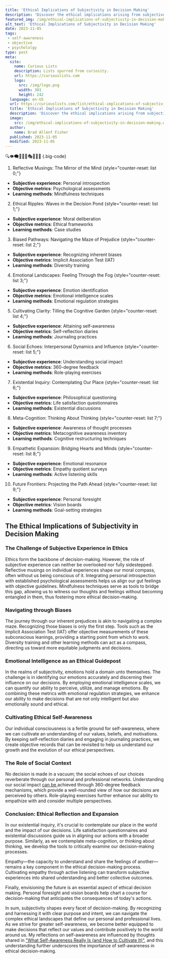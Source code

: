 ```yaml
---
title: 'Ethical Implications of Subjectivity in Decision Making'
description: 'Discover the ethical implications arising from subjective decision-making, prompting curiosity about the complexities surrounding moral choices.'
featured_img: /img/ethical-implications-of-subjectivity-in-decision-making.webp
alt_text: 'Ethical Implications of Subjectivity in Decision Making'
date: 2023-11-05
tags:
 - self-awareness
 - objective
 - psychololgy
type: post
meta:
  site:
    name: Curious Lists
    description: Lists spurred from curiosity.
    url: https://curiouslists.com
    logo:
      src: /img/logo.png
      width: 301
      height: 242
  language: en-US
  url: https://curiouslists.com/list/ethical-implications-of-subjectivity-in-decision-making
  title: 'Ethical Implications of Subjectivity in Decision Making'
  description: 'Discover the ethical implications arising from subjective decision-making, prompting curiosity about the complexities surrounding moral choices.'
  image:
    src: /img/ethical-implications-of-subjectivity-in-decision-making.webp
  author:
    name: Brad Allenf Fisher
  published: 2023-11-05
  modified: 2023-11-05
---
```



🔍👁️‍🗨️🤔💡🧠🎭🥼🤖🔮 {.big-code}

1. Reflective Musings: The Mirror of the Mind {style="counter-reset: list 0;"}
  - **Subjective experience**: Personal introspection
  - **Objective metrics**: Psychological assessments
  - **Learning methods**: Mindfulness techniques

2. Ethical Ripples: Waves in the Decision Pond {style="counter-reset: list 1;"}
  - **Subjective experience**: Moral deliberation
  - **Objective metrics**: Ethical frameworks
  - **Learning methods**: Case studies

3. Biased Pathways: Navigating the Maze of Prejudice {style="counter-reset: list 2;"}
  - **Subjective experience**: Recognizing inherent biases
  - **Objective metrics**: Implicit Association Test (IAT)
  - **Learning methods**: Diversity training

4. Emotional Landscapes: Feeling Through the Fog {style="counter-reset: list 3;"}
  - **Subjective experience**: Emotion identification
  - **Objective metrics**: Emotional intelligence scales
  - **Learning methods**: Emotional regulation strategies

5. Cultivating Clarity: Tilling the Cognitive Garden {style="counter-reset: list 4;"}
  - **Subjective experience**: Attaining self-awareness
  - **Objective metrics**: Self-reflection diaries
  - **Learning methods**: Journaling practices

6. Social Echoes: Interpersonal Dynamics and Influence {style="counter-reset: list 5;"}
  - **Subjective experience**: Understanding social impact
  - **Objective metrics**: 360-degree feedback
  - **Learning methods**: Role-playing exercises

7. Existential Inquiry: Contemplating Our Place {style="counter-reset: list 6;"}
  - **Subjective experience**: Philosophical questioning
  - **Objective metrics**: Life satisfaction questionnaires
  - **Learning methods**: Existential discussions

8. Meta-Cognition: Thinking About Thinking {style="counter-reset: list 7;"}
  - **Subjective experience**: Awareness of thought processes
  - **Objective metrics**: Metacognitive awareness inventory
  - **Learning methods**: Cognitive restructuring techniques

9. Empathetic Expansion: Bridging Hearts and Minds {style="counter-reset: list 8;"}
  - **Subjective experience**: Emotional resonance
  - **Objective metrics**: Empathy quotient surveys
  - **Learning methods**: Active listening skills

10. Future Frontiers: Projecting the Path Ahead {style="counter-reset: list 9;"}
  - **Subjective experience**: Personal foresight
  - **Objective metrics**: Vision boards
  - **Learning methods**: Goal-setting strategies


## The Ethical Implications of Subjectivity in Decision Making

### The Challenge of Subjective Experience in Ethics

Ethics form the backbone of decision-making. However, the role of subjective experience can neither be overlooked nor fully sidestepped. Reflective musings on individual experiences shape our moral compass, often without us being conscious of it. Integrating personal introspection with established psychological assessments helps us align our gut feelings with objective guidelines. Mindfulness techniques serve as tools to bridge this gap, allowing us to witness our thoughts and feelings without becoming entangled in them, thus fostering more ethical decision-making.

### Navigating through Biases

The journey through our inherent prejudices is akin to navigating a complex maze. Recognizing those biases is only the first step. Tools such as the Implicit Association Test (IAT) offer objective measurements of these subconscious leanings, providing a starting point from which to work. Diversity training and other learning methods can act as a compass, directing us toward more equitable judgments and decisions.

### Emotional Intelligence as an Ethical Guidepost

In the realms of subjectivity, emotions hold a domain unto themselves. The challenge is in identifying our emotions accurately and discerning their influence on our decisions. By employing emotional intelligence scales, we can quantify our ability to perceive, utilize, and manage emotions. By combining these metrics with emotional regulation strategies, we enhance our ability to make decisions that are not only intelligent but also emotionally sound and ethical.

### Cultivating Ethical Self-Awareness

Our individual consciousness is a fertile ground for self-awareness, where we can cultivate an understanding of our values, beliefs, and motivations. By keeping self-reflection diaries and engaging in journaling practices, we create objective records that can be revisited to help us understand our growth and the evolution of our ethical perspectives.

### The Role of Social Context

No decision is made in a vacuum; the social echoes of our choices reverberate through our personal and professional networks. Understanding our social impact [can   be  ](https://curiouslists.com/list/memory-and-subjectivity-how-the-past-shapes-us)achieved through 360-degree feedback mechanisms, which provide a well-rounded view of how our decisions are perceived by others. Role-playing exercises further enhance our ability to empathize with and consider multiple perspectives.

### Conclusion: Ethical Reflection and Expansion

In our existential inquiry, it's crucial to contemplate our place in the world and the impact of our decisions. Life satisfaction questionnaires and existential discussions guide us in aligning our actions with a broader purpose. Similarly, as we contemplate meta-cognition, or thinking about thinking, we develop the tools to critically examine our decision-making processes.

Empathy—the capacity to understand and share the feelings of another—remains a key component in the ethical decision-making process. Cultivating empathy through active listening can transform subjective experiences into shared understanding and better collective outcomes.

Finally, envisioning the future is an essential aspect of ethical decision making. Personal foresight and vision boards help chart a course for decision-making that anticipates the consequences of today's actions.

In sum, subjectivity shapes every facet of decision-making. By recognizing and harnessing it with clear purpose and intent, we can navigate the complex ethical landscapes that define our personal and professional lives. As we strive for greater self-awareness, we become better equipped to make decisions that reflect our values and contribute positively to the world around us. My reflections on self-awareness are influenced by thoughts shared in ["What Self-Awareness Really Is (and How to Cultivate It)"](https://hbr.org/2018/01/what-self-awareness-really-is-and-how-to-cultivate-it), and this understanding further underscores the importance of self-awareness in ethical decision-making.